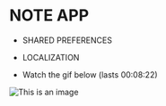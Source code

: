 # NOTE APP

- SHARED PREFERENCES
- LOCALIZATION

- Watch the gif below (lasts 00:08:22)

![This is an image](assets/readme/video.gif)